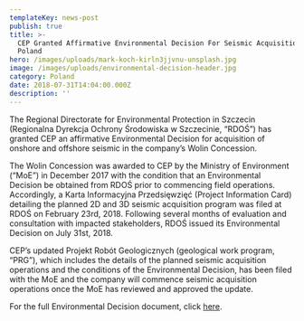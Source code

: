 ```yaml
---
templateKey: news-post
publish: true
title: >-
  CEP Granted Affirmative Environmental Decision For Seismic Acquisition In
  Poland
hero: /images/uploads/mark-koch-kirln3jjvnu-unsplash.jpg
image: /images/uploads/environmental-decision-header.jpg
category: Poland
date: 2018-07-31T14:04:00.000Z
description: ''
---
```

The Regional Directorate for Environmental Protection in Szczecin (Regionalna Dyrekcja Ochrony Środowiska w Szczecinie, “RDOŚ”) has granted CEP an affirmative Environmental Decision for acquisition of onshore and offshore seismic in the company’s Wolin Concession.

The Wolin Concession was awarded to CEP by the Ministry of Environment (“MoE”) in December 2017 with the condition that an Environmental Decision be obtained from RDOŚ prior to commencing field operations. Accordingly, a Karta Informacyjna Przedsięwzięć (Project Information Card) detailing the planned 2D and 3D seismic acquisition program was filed at RDOŚ on February 23rd, 2018. Following several months of evaluation and consultation with impacted stakeholders, RDOŚ issued its Environmental Decision on July 31st, 2018.

CEP’s updated Projekt Robót Geologicznych (geological work program, “PRG”), which includes the details of the planned seismic acquisition operations and the conditions of the Environmental Decision, has been filed with the MoE and the company will commence seismic acquisition operations once the MoE has reviewed and approved the update.

For the full Environmental Decision document, click [here](<http://www.cepetro.com/images/uploads/environmental-decision-july-31st-2018.pdf>).
